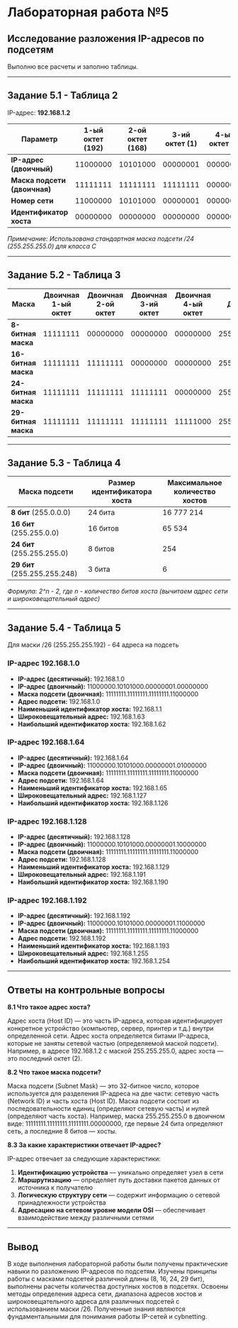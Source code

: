 # Лабораторная работа №5

## Исследование разложения IP-адресов по подсетям

Выполню все расчеты и заполню таблицы.

---

## Задание 5.1 - Таблица 2

IP-адрес: **192.168.1.2**

|Параметр|1-ый октет (192)|2-ой октет (168)|3-ий октет (1)|4-ый октет (2)|
|---|---|---|---|---|
|**IP-адрес (двоичный)**|11000000|10101000|00000001|00000010|
|**Маска подсети (двоичная)**|11111111|11111111|11111111|00000000|
|**Номер сети**|11000000|10101000|00000001|00000000|
|**Идентификатор хоста**|00000000|00000000|00000000|00000010|

_Примечание: Использована стандартная маска подсети /24 (255.255.255.0) для класса C_

---

## Задание 5.2 - Таблица 3

|Маска|Двоичная 1-ый октет|Двоичная 2-ой октет|Двоичная 3-ий октет|Двоичная 4-ый октет|Десятичная|
|---|---|---|---|---|---|
|**8-битная маска**|11111111|00000000|00000000|00000000|255.0.0.0|
|**16-битная маска**|11111111|11111111|00000000|00000000|255.255.0.0|
|**24-битная маска**|11111111|11111111|11111111|00000000|255.255.255.0|
|**29-битная маска**|11111111|11111111|11111111|11111000|255.255.255.248|

---

## Задание 5.3 - Таблица 4

|Маска подсети|Размер идентификатора хоста|Максимальное количество хостов|
|---|---|---|
|**8 бит** (255.0.0.0)|24 бита|16 777 214|
|**16 бит** (255.255.0.0)|16 битов|65 534|
|**24 бит** (255.255.255.0)|8 битов|254|
|**29 бит** (255.255.255.248)|3 бита|6|

_Формула: 2^n - 2, где n - количество битов хоста (вычитаем адрес сети и широковещательный адрес)_

---

## Задание 5.4 - Таблица 5

Для маски /26 (255.255.255.192) - 64 адреса на подсеть

### **IP-адрес 192.168.1.0**

- **IP-адрес (десятичный):** 192.168.1.0
- **IP-адрес (двоичный):** 11000000.10101000.00000001.00000000
- **Маска подсети (двоичная):** 11111111.11111111.11111111.11000000
- **Адрес подсети:** 192.168.1.0
- **Наименьший идентификатор хоста:** 192.168.1.1
- **Широковещательный адрес:** 192.168.1.63
- **Наибольший идентификатор хоста:** 192.168.1.62

### **IP-адрес 192.168.1.64**

- **IP-адрес (десятичный):** 192.168.1.64
- **IP-адрес (двоичный):** 11000000.10101000.00000001.01000000
- **Маска подсети (двоичная):** 11111111.11111111.11111111.11000000
- **Адрес подсети:** 192.168.1.64
- **Наименьший идентификатор хоста:** 192.168.1.65
- **Широковещательный адрес:** 192.168.1.127
- **Наибольший идентификатор хоста:** 192.168.1.126

### **IP-адрес 192.168.1.128**

- **IP-адрес (десятичный):** 192.168.1.128
- **IP-адрес (двоичный):** 11000000.10101000.00000001.10000000
- **Маска подсети (двоичная):** 11111111.11111111.11111111.11000000
- **Адрес подсети:** 192.168.1.128
- **Наименьший идентификатор хоста:** 192.168.1.129
- **Широковещательный адрес:** 192.168.1.191
- **Наибольший идентификатор хоста:** 192.168.1.190

### **IP-адрес 192.168.1.192**

- **IP-адрес (десятичный):** 192.168.1.192
- **IP-адрес (двоичный):** 11000000.10101000.00000001.11000000
- **Маска подсети (двоичная):** 11111111.11111111.11111111.11000000
- **Адрес подсети:** 192.168.1.192
- **Наименьший идентификатор хоста:** 192.168.1.193
- **Широковещательный адрес:** 192.168.1.255
- **Наибольший идентификатор хоста:** 192.168.1.254

---

## Ответы на контрольные вопросы

**8.1 Что такое адрес хоста?**

Адрес хоста (Host ID) — это часть IP-адреса, которая идентифицирует конкретное устройство (компьютер, сервер, принтер и т.д.) внутри определенной сети. Адрес хоста определяется битами IP-адреса, которые не заняты сетевой частью (определяемой маской подсети). Например, в адресе 192.168.1.2 с маской 255.255.255.0, адрес хоста — это последний октет (2).

**8.2 Что такое маска подсети?**

Маска подсети (Subnet Mask) — это 32-битное число, которое используется для разделения IP-адреса на две части: сетевую часть (Network ID) и часть хоста (Host ID). Маска подсети состоит из последовательности единиц (определяют сетевую часть) и нулей (определяют часть хоста). Например, маска 255.255.255.0 в двоичном виде: 11111111.11111111.11111111.00000000, где первые 24 бита определяют сеть, а последние 8 битов — хосты.

**8.3 За какие характеристики отвечает IP-адрес?**

IP-адрес отвечает за следующие характеристики:

1. **Идентификацию устройства** — уникально определяет узел в сети
2. **Маршрутизацию** — определяет путь доставки пакетов данных от источника к получателю
3. **Логическую структуру сети** — содержит информацию о сетевой принадлежности устройства
4. **Адресацию на сетевом уровне модели OSI** — обеспечивает взаимодействие между различными сетями

---

## Вывод

В ходе выполнения лабораторной работы были получены практические навыки по разложению IP-адресов по подсетям. Изучены принципы работы с масками подсетей различной длины (8, 16, 24, 29 бит), выполнены расчеты количества доступных хостов в подсетях. Освоены методы определения адреса сети, диапазона адресов хостов и широковещательного адреса для различных подсетей с использованием маски /26. Полученные знания являются фундаментальными для понимания работы IP-сетей и суbnetting.